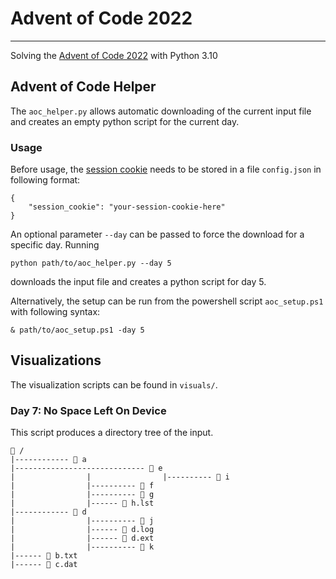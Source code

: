 # Advent of Code 2022
-----
Solving the [Advent of Code 2022](https://adventofcode.com/2022) with Python 3.10

## Advent of Code Helper
The `aoc_helper.py` allows automatic downloading of the current input file and creates an empty python script for the current day.

### Usage
Before usage, the [session cookie](https://github.com/wimglenn/advent-of-code-wim/issues/1) needs to be stored in a file `config.json` in following format:
```
{
    "session_cookie": "your-session-cookie-here"
}
```
An optional parameter `--day` can be passed to force the download for a specific day. Running
```
python path/to/aoc_helper.py --day 5
```
downloads the input file and creates a python script for day 5.

Alternatively, the setup can be run from the powershell script `aoc_setup.ps1` with following syntax:
```
& path/to/aoc_setup.ps1 -day 5
```

## Visualizations

The visualization scripts can be found in `visuals/`.

### Day 7: No Space Left On Device

This script produces a directory tree of the input.

```
📂 /
|------------ 📂 a
|----------------------------- 📂 e
|                |                |---------- 📗 i
|                |---------- 📗 f
|                |---------- 📗 g
|                |------ 📗 h.lst
|------------ 📂 d
|                |---------- 📗 j
|                |------ 📗 d.log
|                |------ 📗 d.ext
|                |---------- 📗 k
|------ 📗 b.txt
|------ 📗 c.dat
```